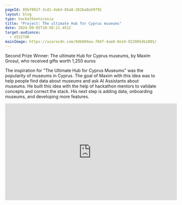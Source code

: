 ```yaml
---
pageId: 05bf092f-3cd1-4ab4-85a8-262ba0a59791
layout: blog
type: hackathonnicosia
title: "Project: The ultimate Hub for Cyprus museums"
date: 2024-09-05T10:50:21.451Z
target-audience:
  - VISITOR
mainImage: https://ucarecdn.com/9db804aa-784f-4ae8-8e14-9220854b1005/
---
```

Second Prize Winner: The ultimate Hub for Cyprus museums, by Maxim Grosul, who received gifts worth 1,250 euros

The inspiration for "The Ultimate Hub for Cyprus Museums" was the popularity of museums in Cyprus. The goal of Maxim with this idea was to help people find data about museums and ask AI Assistants about museums. He built this idea with the help of hackathon mentors to validate concepts and correct the stack. His next step is adding data, onboarding museums, and developing more features.

<iframe width="560" height="315" src="https://www.youtube.com/embed/M7wstA2R\_Oc?si=YhSF5jO4LcWiItW\_" title="YouTube video player" frameborder="0" allow="accelerometer; autoplay; clipboard-write; encrypted-media; gyroscope; picture-in-picture; web-share" allowfullscreen></iframe>